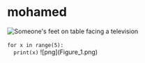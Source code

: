<html>
  <h1> mohamed </h1>
  
  
<p><img src="https://assets.datacamp.com/production/project_1237/img/netflix.jpg" alt="Someone's feet on table facing a television"></p>
  <code>for x in range(5):
  print(x)</code>
  ![png](Figure_1.png)
  </html>
